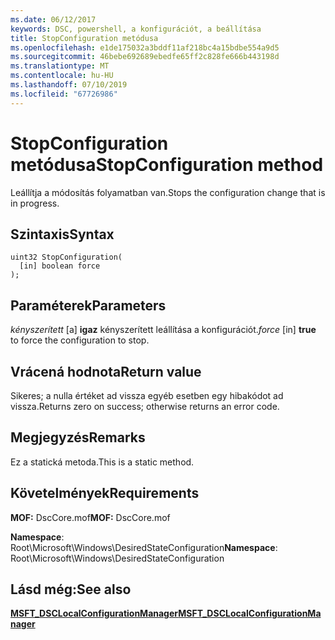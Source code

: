 ```yaml
---
ms.date: 06/12/2017
keywords: DSC, powershell, a konfigurációt, a beállítása
title: StopConfiguration metódusa
ms.openlocfilehash: e1de175032a3bddf11af218bc4a15bdbe554a9d5
ms.sourcegitcommit: 46bebe692689ebedfe65ff2c828fe666b443198d
ms.translationtype: MT
ms.contentlocale: hu-HU
ms.lasthandoff: 07/10/2019
ms.locfileid: "67726986"
---
```

# <a name="stopconfiguration-method"></a><span data-ttu-id="44269-103">StopConfiguration metódusa</span><span class="sxs-lookup"><span data-stu-id="44269-103">StopConfiguration method</span></span>

<span data-ttu-id="44269-104">Leállítja a módosítás folyamatban van.</span><span class="sxs-lookup"><span data-stu-id="44269-104">Stops the configuration change that is in progress.</span></span>

## <a name="syntax"></a><span data-ttu-id="44269-105">Szintaxis</span><span class="sxs-lookup"><span data-stu-id="44269-105">Syntax</span></span>

```mof
uint32 StopConfiguration(
  [in] boolean force
);
```

## <a name="parameters"></a><span data-ttu-id="44269-106">Paraméterek</span><span class="sxs-lookup"><span data-stu-id="44269-106">Parameters</span></span>

<span data-ttu-id="44269-107">*kényszerített* \[a\] **igaz** kényszerített leállítása a konfigurációt.</span><span class="sxs-lookup"><span data-stu-id="44269-107">*force* \[in\] **true** to force the configuration to stop.</span></span>

## <a name="return-value"></a><span data-ttu-id="44269-108">Vrácená hodnota</span><span class="sxs-lookup"><span data-stu-id="44269-108">Return value</span></span>

<span data-ttu-id="44269-109">Sikeres; a nulla értéket ad vissza egyéb esetben egy hibakódot ad vissza.</span><span class="sxs-lookup"><span data-stu-id="44269-109">Returns zero on success; otherwise returns an error code.</span></span>

## <a name="remarks"></a><span data-ttu-id="44269-110">Megjegyzés</span><span class="sxs-lookup"><span data-stu-id="44269-110">Remarks</span></span>

<span data-ttu-id="44269-111">Ez a statická metoda.</span><span class="sxs-lookup"><span data-stu-id="44269-111">This is a static method.</span></span>

## <a name="requirements"></a><span data-ttu-id="44269-112">Követelmények</span><span class="sxs-lookup"><span data-stu-id="44269-112">Requirements</span></span>

<span data-ttu-id="44269-113">**MOF:** DscCore.mof</span><span class="sxs-lookup"><span data-stu-id="44269-113">**MOF:** DscCore.mof</span></span>

<span data-ttu-id="44269-114">**Namespace**: Root\Microsoft\Windows\DesiredStateConfiguration</span><span class="sxs-lookup"><span data-stu-id="44269-114">**Namespace**: Root\Microsoft\Windows\DesiredStateConfiguration</span></span>

## <a name="see-also"></a><span data-ttu-id="44269-115">Lásd még:</span><span class="sxs-lookup"><span data-stu-id="44269-115">See also</span></span>

[<span data-ttu-id="44269-116">**MSFT_DSCLocalConfigurationManager**</span><span class="sxs-lookup"><span data-stu-id="44269-116">**MSFT_DSCLocalConfigurationManager**</span></span>](msft-dsclocalconfigurationmanager.md)
